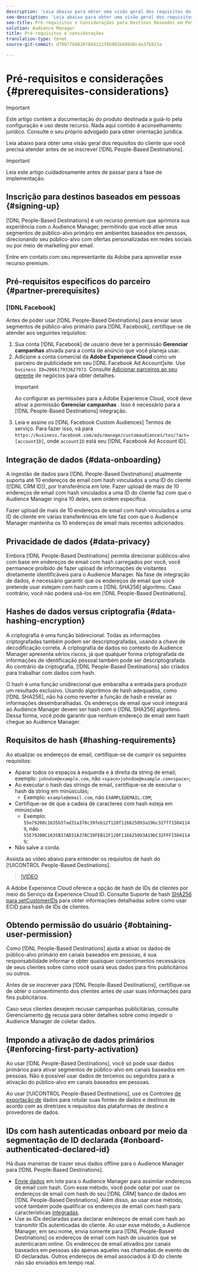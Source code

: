 ```yaml
---
description: 'Leia abaixo para obter uma visão geral dos requisitos do cliente que você precisa atender antes de se inscrever em Destinos baseados em pessoas.  '
seo-description: 'Leia abaixo para obter uma visão geral dos requisitos do cliente que você precisa atender antes de se inscrever em Destinos baseados em pessoas.  '
seo-title: Pré-requisitos e Considerações para Destinos Baseados em Pessoas
solution: Audience Manager
title: Pré-requisitos e considerações
translation-type: tm+mt
source-git-commit: d70b77b082078d4122f8b902b089d8c4a3fb923a

---
```



# Pré-requisitos e considerações {#prerequisites-considerations}

>[!IMPORTANT]
>Este artigo contém a documentação do produto destinada a guiá-lo pela configuração e uso deste recurso. Nada aqui contido é aconselhamento jurídico. Consulte o seu próprio advogado para obter orientação jurídica.

Leia abaixo para obter uma visão geral dos requisitos do cliente que você precisa atender antes de se inscrever [!DNL People-Based Destinations].

>[!IMPORTANT]
> Leia este artigo cuidadosamente antes de passar para a fase de implementação.

## Inscrição para destinos baseados em pessoas {#signing-up}

[!DNL People-Based Destinations] é um recurso premium que aprimora sua experiência com o Audience Manager, permitindo que você ative seus segmentos de público-alvo primário em ambientes baseados em pessoas, direcionando seu público-alvo com ofertas personalizadas em redes sociais ou por meio de marketing por email.

Entre em contato com seu representante da Adobe para aproveitar esse recurso premium.

## Pré-requisitos específicos do parceiro {#partner-prerequisites}

### [!DNL Facebook]

Antes de poder usar [!DNL People-Based Destinations] para enviar seus segmentos de público-alvo primário para [!DNL Facebook], certifique-se de atender aos seguintes requisitos:

1. Sua conta [!DNL Facebook] de usuário deve ter a permissão **Gerenciar campanhas** ativada para a conta de anúncio que você planeja usar.
1. Adicione a conta comercial da **Adobe Experience Cloud** como um parceiro de publicidade em seu [!DNL Facebook Ad Account]site. Use `business ID=206617933627973`. Consulte [Adicionar parceiros ao seu gerente](https://www.facebook.com/business/help/708679622611131) de negócios para obter detalhes.
   >[!IMPORTANT]
   > Ao configurar as permissões para a Adobe Experience Cloud, você deve ativar a permissão **Gerenciar campanhas** . Isso é necessário para a [!DNL People-Based Destinations] integração.
1. Leia e assine os [!DNL Facebook Custom Audiences] Termos de serviço. Para fazer isso, vá para `https://business.facebook.com/ads/manage/customaudiences/tos/?act=[accountID]`, onde `accountID` está seu [!DNL Facebook Ad Account ID].

## Integração de dados {#data-onboarding}

A ingestão de dados para [!DNL People-Based Destinations] atualmente suporta até 10 endereços de email com hash vinculados a uma ID do cliente ([!DNL CRM ID]), por transferência em lote. Fazer upload de mais de 10 endereços de email com hash vinculados a uma ID do cliente faz com que o Audience Manager ingira 10 deles, sem ordem específica.

Fazer upload de mais de 10 endereços de email com hash vinculados a uma ID de cliente em várias transferências em lote faz com que o Audience Manager mantenha os 10 endereços de email mais recentes adicionados.

## Privacidade de dados {#data-privacy}

Embora [!DNL People-Based Destinations] permita direcionar públicos-alvo com base em endereços de email com hash carregados por você, você permanece proibido de fazer upload de informações de visitantes diretamente identificáveis para o Audience Manager. Na fase de integração de dados, é necessário garantir que os endereços de email que você pretende usar estejam com hash com o [!DNL SHA256] algoritmo. Caso contrário, você não poderá usá-los em [!DNL People-Based Destinations].

## Hashes de dados versus criptografia {#data-hashing-encryption}

A criptografia é uma função bidirecional. Todas as informações criptografadas também podem ser descriptografadas, usando a chave de decodificação correta. A criptografia de dados no contexto do Audience Manager apresenta sérios riscos, já que qualquer forma criptografada de informações de identificação pessoal também pode ser descriptografada. Ao contrário da criptografia, [!DNL People-Based Destinations] são criados para trabalhar com dados com hash.

O hash é uma função unidirecional que embaralha a entrada para produzir um resultado exclusivo. Usando algoritmos de hash adequados, como [!DNL SHA256], não há como reverter a função de hash e revelar as informações desembaralhadas. Os endereços de email que você integrará ao Audience Manager devem ser hash com o [!DNL SHA256] algoritmo. Dessa forma, você pode garantir que nenhum endereço de email sem hash chegue ao Audience Manager.

## Requisitos de hash {#hashing-requirements}

Ao atualizar os endereços de email, certifique-se de cumprir os seguintes requisitos:

* Aparar todos os espaços à esquerda e à direita da string de email; exemplo: `johndoe@example.com`, não `<space>johndoe@example.com<space>`;
* Ao executar o hash das strings de email, certifique-se de executar o hash da string em minúsculas;
   * Exemplo: `example@email.com`, não `EXAMPLE@EMAIL.COM`;
* Certifique-se de que a cadeia de caracteres com hash esteja em minúsculas
   * Exemplo: `55e79200c1635b37ad31a378c39feb12f120f116625093a19bc32fff15041149`, não `55E79200C1635B37AD31A378C39FEB12F120F116625093A19bC32FFF15041149`;
* Não salve a corda.

Assista ao vídeo abaixo para entender os requisitos de hash do [!UICONTROL People-Based Destinations].

>[!VIDEO](https://video.tv.adobe.com/v/29003/?captions=por_br)

A Adobe Experience Cloud oferece a opção de hash de IDs de clientes por meio do Serviço da Experience Cloud ID. Consulte Suporte de hash [SHA256 para setCustomerIDs](https://docs.adobe.com/content/help/en/id-service/using/reference/hashing-support.html) para obter informações detalhadas sobre como usar ECID para hash de IDs de clientes.

## Obtendo permissão do usuário {#obtaining-user-permission}

Como [!DNL People-Based Destinations] ajuda a ativar os dados de público-alvo primário em canais baseados em pessoas, é sua responsabilidade informar e obter quaisquer consentimentos necessários de seus clientes sobre como você usará seus dados para fins publicitários ou outros.

Antes de se inscrever para [!DNL People-Based Destinations], certifique-se de obter o consentimento dos clientes antes de usar suas informações para fins publicitários.

Caso seus clientes desejem recusar campanhas publicitárias, consulte Gerenciamento [de](../../overview/data-security-and-privacy/opt-out-management.md) recusa para obter detalhes sobre como impedir o Audience Manager de coletar dados.

## Impondo a ativação de dados primários {#enforcing-first-party-activation}

Ao usar [!DNL People-Based Destinations], você só pode usar dados primários para ativar segmentos de público-alvo em canais baseados em pessoas. Não é possível usar dados de terceiros ou segundos para a ativação do público-alvo em canais baseados em pessoas.

Ao usar [!UICONTROL People-Based Destinations], use os Controles [de exportação de](../data-export-controls.md) dados para rotular suas fontes de dados e destinos de acordo com as diretrizes e requisitos das plataformas de destino e provedores de dados.

## IDs com hash autenticadas onboard por meio da segmentação de ID declarada {#onboard-authenticated-declared-id}

Há duas maneiras de trazer seus dados offline para o Audience Manager para [!DNL People-Based Destinations].

* [Envie dados](../../integration/sending-audience-data/batch-data-transfer-explained/batch-data-transfer-overview.md) em lote para o Audience Manager para assimilar endereços de email com hash. Com esse método, você pode optar por usar os endereços de email com hash do seu [!DNL CRM] banco de dados em [!DNL People-Based Destinations]. Além disso, ao usar esse método, você também pode qualificar os endereços de email com hash para características [integradas](../traits/trait-qualification-reference.md).
* Use as IDs [](../declared-ids.md) declaradas para declarar endereços de email com hash ao transmitir IDs autenticadas do cliente. Ao usar esse método, o Audience Manager, em seu nome, envia somente para [!DNL People-Based Destinations] os endereços de email com hash de usuários que se autenticaram online. Os endereços de email ativados por canais baseados em pessoas são apenas aqueles nas chamadas de evento de ID declaradas. Outros endereços de email associados à ID do cliente não são enviados em tempo real.
